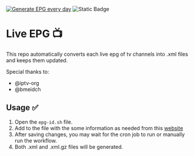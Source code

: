 [![Generate EPG every day](https://github.com/didikc/TV-EPG/actions/workflows/epg.yml/badge.svg)](https://github.com/didikc/TV-EPG/actions/workflows/epg.yml)
![Static Badge](https://img.shields.io/badge/Live-EPG-blue?labelColor=black)

# Live EPG 📺
This repo automatically converts each live epg of tv channels into .xml files and keeps them updated. 

Special thanks to:
- @iptv-org
- @bmeidch

## Usage ✅
1. Open the `epg-id.sh` file.
2. Add to the file with the some information as needed from this [website](https://github.com/iptv-org/epg/tree/master/sites)
3. After saving changes, you may wait for the cron job to run or manually run the workflow.
4. Both .xml and .xml.gz files will be generated.
